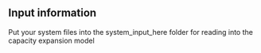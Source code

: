 ## Input information

Put your system files into the system_input_here folder for reading into the capacity expansion model